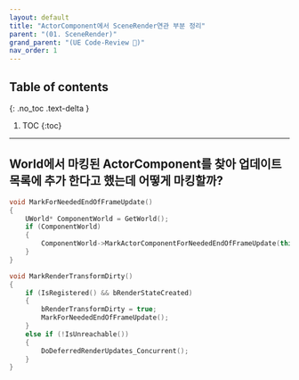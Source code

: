 ```yaml
---
layout: default
title: "ActorComponent에서 SceneRender연관 부분 정리"
parent: "(01. SceneRender)"
grand_parent: "(UE Code-Review 🐳)"
nav_order: 1
---
```


## Table of contents
{: .no_toc .text-delta }

1. TOC
{:toc}

---

## World에서 마킹된 ActorComponent를 찾아 업데이트 목록에 추가 한다고 했는데 어떻게 마킹할까?

```cpp
void MarkForNeededEndOfFrameUpdate()
{
    UWorld* ComponentWorld = GetWorld();
    if (ComponentWorld)
    {
        ComponentWorld->MarkActorComponentForNeededEndOfFrameUpdate(this, RequiresGameThreadEndOfFrameUpdates());
    }
}
```

```cpp
void MarkRenderTransformDirty()
{
    if (IsRegistered() && bRenderStateCreated)
    {
        bRenderTransformDirty = true;
        MarkForNeededEndOfFrameUpdate();
    }
    else if (!IsUnreachable())
    {
        DoDeferredRenderUpdates_Concurrent();
    }
}
```